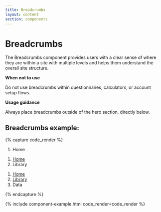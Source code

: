 ```yaml
---
title: Breadcrumbs
layout: content
section: components
---
```


# Breadcrumbs

The Breadcrumbs component provides users with a clear sense of where they are within a site with multiple levels and helps them understand the overall site structure.

**When not to use**

Do not use breadcrumbs within questionnaires, calculators, or account setup flows.

**Usage guidance**

Always place breadcrumbs outside of the hero section, directly below.

## Breadcrumbs example:

{% capture code_render %}
<nav aria-label="breadcrumb">
  <ol class="breadcrumb">
    <li class="breadcrumb-item active" aria-current="page">Home</li>
  </ol>
</nav>

<nav aria-label="breadcrumb">
  <ol class="breadcrumb">
    <li class="breadcrumb-item"><a href="#">Home</a></li>
    <li class="breadcrumb-item active" aria-current="page">Library</li>
  </ol>
</nav>

<nav aria-label="breadcrumb">
  <ol class="breadcrumb">
    <li class="breadcrumb-item"><a href="#">Home</a></li>
    <li class="breadcrumb-item"><a href="#">Library</a></li>
    <li class="breadcrumb-item active" aria-current="page">Data</li>
  </ol>
</nav>
{% endcapture %}

{% include component-example.html code_render=code_render %}
